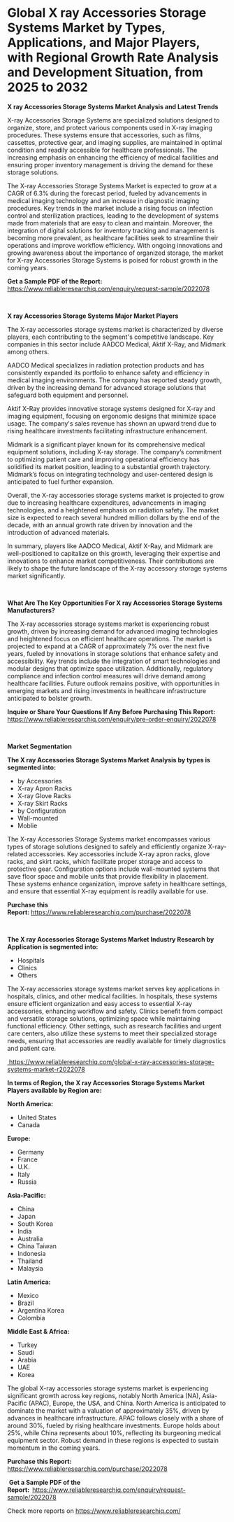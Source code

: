 <p><h1>Global X ray Accessories Storage Systems Market by Types, Applications, and Major Players, with Regional Growth Rate Analysis and Development Situation, from 2025 to 2032</h1></p><p><strong>X ray Accessories Storage Systems Market Analysis and Latest Trends</strong></p>
<p><p>X-ray Accessories Storage Systems are specialized solutions designed to organize, store, and protect various components used in X-ray imaging procedures. These systems ensure that accessories, such as films, cassettes, protective gear, and imaging supplies, are maintained in optimal condition and readily accessible for healthcare professionals. The increasing emphasis on enhancing the efficiency of medical facilities and ensuring proper inventory management is driving the demand for these storage solutions.</p><p>The X-ray Accessories Storage Systems Market is expected to grow at a CAGR of 6.3% during the forecast period, fueled by advancements in medical imaging technology and an increase in diagnostic imaging procedures. Key trends in the market include a rising focus on infection control and sterilization practices, leading to the development of systems made from materials that are easy to clean and maintain. Moreover, the integration of digital solutions for inventory tracking and management is becoming more prevalent, as healthcare facilities seek to streamline their operations and improve workflow efficiency. With ongoing innovations and growing awareness about the importance of organized storage, the market for X-ray Accessories Storage Systems is poised for robust growth in the coming years.</p></p>
<p><strong>Get a Sample PDF of the Report:&nbsp;</strong> <a href="https://www.reliableresearchiq.com/enquiry/request-sample/2022078?utm_campaign=2293&utm_medium=2&utm_source=Github&utm_content=ia&utm_term=29032025&utm_id=x-ray-accessories-storage-systems">https://www.reliableresearchiq.com/enquiry/request-sample/2022078</a></p>
<p>&nbsp;</p>
<p><strong>X ray Accessories Storage Systems Major Market Players</strong></p>
<p><p>The X-ray accessories storage systems market is characterized by diverse players, each contributing to the segment's competitive landscape. Key companies in this sector include AADCO Medical, Aktif X-Ray, and Midmark among others. </p><p>AADCO Medical specializes in radiation protection products and has consistently expanded its portfolio to enhance safety and efficiency in medical imaging environments. The company has reported steady growth, driven by the increasing demand for advanced storage solutions that safeguard both equipment and personnel.</p><p>Aktif X-Ray provides innovative storage systems designed for X-ray and imaging equipment, focusing on ergonomic designs that minimize space usage. The company's sales revenue has shown an upward trend due to rising healthcare investments facilitating infrastructure enhancement.</p><p>Midmark is a significant player known for its comprehensive medical equipment solutions, including X-ray storage. The company’s commitment to optimizing patient care and improving operational efficiency has solidified its market position, leading to a substantial growth trajectory. Midmark’s focus on integrating technology and user-centered design is anticipated to fuel further expansion.</p><p>Overall, the X-ray accessories storage systems market is projected to grow due to increasing healthcare expenditures, advancements in imaging technologies, and a heightened emphasis on radiation safety. The market size is expected to reach several hundred million dollars by the end of the decade, with an annual growth rate driven by innovation and the introduction of advanced materials.</p><p>In summary, players like AADCO Medical, Aktif X-Ray, and Midmark are well-positioned to capitalize on this growth, leveraging their expertise and innovations to enhance market competitiveness. Their contributions are likely to shape the future landscape of the X-ray accessory storage systems market significantly.</p></p>
<p>&nbsp;</p>
<p><strong>What Are The Key Opportunities For X ray Accessories Storage Systems Manufacturers?</strong></p>
<p><p>The X-ray accessories storage systems market is experiencing robust growth, driven by increasing demand for advanced imaging technologies and heightened focus on efficient healthcare operations. The market is projected to expand at a CAGR of approximately 7% over the next five years, fueled by innovations in storage solutions that enhance safety and accessibility. Key trends include the integration of smart technologies and modular designs that optimize space utilization. Additionally, regulatory compliance and infection control measures will drive demand among healthcare facilities. Future outlook remains positive, with opportunities in emerging markets and rising investments in healthcare infrastructure anticipated to bolster growth.</p></p>
<p><strong>Inquire or Share Your Questions If Any Before Purchasing This Report:</strong> <a href="https://www.reliableresearchiq.com/enquiry/pre-order-enquiry/2022078?utm_campaign=2293&utm_medium=2&utm_source=Github&utm_content=ia&utm_term=29032025&utm_id=x-ray-accessories-storage-systems">https://www.reliableresearchiq.com/enquiry/pre-order-enquiry/2022078</a></p>
<p>&nbsp;</p>
<p><strong>Market Segmentation</strong></p>
<p><strong>The X ray Accessories Storage Systems Market Analysis by types is segmented into:</strong></p>
<p><ul><li>by Accessories</li><li>X-ray Apron Racks</li><li>X-ray Glove Racks</li><li>X-ray Skirt Racks</li><li>by Configuration</li><li>Wall-mounted</li><li>Moblie</li></ul></p>
<p><p>The X-ray Accessories Storage Systems market encompasses various types of storage solutions designed to safely and efficiently organize X-ray-related accessories. Key accessories include X-ray apron racks, glove racks, and skirt racks, which facilitate proper storage and access to protective gear. Configuration options include wall-mounted systems that save floor space and mobile units that provide flexibility in placement. These systems enhance organization, improve safety in healthcare settings, and ensure that essential X-ray equipment is readily available for use.</p></p>
<p><strong>Purchase this Report:&nbsp;</strong><a href="https://www.reliableresearchiq.com/purchase/2022078?utm_campaign=2293&utm_medium=2&utm_source=Github&utm_content=ia&utm_term=29032025&utm_id=x-ray-accessories-storage-systems">https://www.reliableresearchiq.com/purchase/2022078</a></p>
<p>&nbsp;</p>
<p><strong>The X ray Accessories Storage Systems Market Industry Research by Application is segmented into:</strong></p>
<p><ul><li>Hospitals</li><li>Clinics</li><li>Others</li></ul></p>
<p><p>The X-ray accessories storage systems market serves key applications in hospitals, clinics, and other medical facilities. In hospitals, these systems ensure efficient organization and easy access to essential X-ray accessories, enhancing workflow and safety. Clinics benefit from compact and versatile storage solutions, optimizing space while maintaining functional efficiency. Other settings, such as research facilities and urgent care centers, also utilize these systems to meet their specialized storage needs, ensuring that accessories are readily available for timely diagnostics and patient care.</p></p>
<p><a href="https://www.reliableresearchiq.com/global-x-ray-accessories-storage-systems-market-r2022078?utm_campaign=2293&utm_medium=2&utm_source=Github&utm_content=ia&utm_term=29032025&utm_id=x-ray-accessories-storage-systems">&nbsp;https://www.reliableresearchiq.com/global-x-ray-accessories-storage-systems-market-r2022078</a></p>
<p><strong>In terms of Region, the X ray Accessories Storage Systems Market Players available by Region are:</strong></p>
<p>
    <p> <strong> North America: </strong>
        <ul>
            <li>United States</li>
            <li>Canada</li>
        </ul>
        </p> 
    <p> <strong> Europe: </strong>
        <ul>
            <li>Germany</li>
            <li>France</li>
            <li>U.K.</li>
            <li>Italy</li>
            <li>Russia</li>
        </ul>
        </p> 
    <p> <strong> Asia-Pacific: </strong>
        <ul>
            <li>China</li>
            <li>Japan</li>
            <li>South Korea</li>
            <li>India</li>
            <li>Australia</li>
            <li>China Taiwan</li>
            <li>Indonesia</li>
            <li>Thailand</li>
            <li>Malaysia</li>
        </ul>
        </p> 
    <p> <strong> Latin America: </strong>
        <ul>
            <li>Mexico</li>
            <li>Brazil</li>
            <li>Argentina Korea</li>
            <li>Colombia</li>
        </ul>
        </p> 
    <p> <strong> Middle East & Africa: </strong>
        <ul>
            <li>Turkey</li>
            <li>Saudi</li>
            <li>Arabia</li>
            <li>UAE</li>
            <li>Korea</li>
        </ul>
    </p>
    </p>
<p><p>The global X-ray accessories storage systems market is experiencing significant growth across key regions, notably North America (NA), Asia-Pacific (APAC), Europe, the USA, and China. North America is anticipated to dominate the market with a valuation of approximately 35%, driven by advances in healthcare infrastructure. APAC follows closely with a share of around 30%, fueled by rising healthcare investments. Europe holds about 25%, while China represents about 10%, reflecting its burgeoning medical equipment sector. Robust demand in these regions is expected to sustain momentum in the coming years.</p></p>
<p><strong>Purchase this Report: </strong><a href="https://www.reliableresearchiq.com/purchase/2022078?utm_campaign=2293&utm_medium=2&utm_source=Github&utm_content=ia&utm_term=29032025&utm_id=x-ray-accessories-storage-systems">https://www.reliableresearchiq.com/purchase/2022078</a></p>
<p>&nbsp;<strong>Get a Sample PDF of the Report:&nbsp;&nbsp;</strong><a href="https://www.reliableresearchiq.com/enquiry/request-sample/2022078?utm_campaign=2293&utm_medium=2&utm_source=Github&utm_content=ia&utm_term=29032025&utm_id=x-ray-accessories-storage-systems">https://www.reliableresearchiq.com/enquiry/request-sample/2022078</a></p>
<p><strong></strong></p>
<p>Check more reports on <a href="https://www.reliableresearchiq.com/?utm_campaign=2293&utm_medium=2&utm_source=Github&utm_content=ia&utm_term=29032025&utm_id=x-ray-accessories-storage-systems">https://www.reliableresearchiq.com/</a></p>